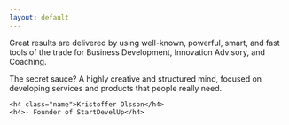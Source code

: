 ```yaml
---
layout: default
---
```


<div class="home">

  <p>Great results are delivered by using well-known, powerful, smart, and fast tools of the trade for Business Development, Innovation Advisory, and Coaching.</p>

  <p>The secret sauce? A highly creative and structured mind, focused on developing services and products that people really need.</p>


  <div class="me">
    
    <h4 class="name">Kristoffer Olsson</h4>
    <h4>- Founder of StartDevelUp</h4>
  </div>

</div>

